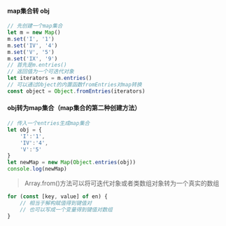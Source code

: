 #### map集合转 obj
```javascript
// 先创建一个map集合
let m = new Map()
m.set('I', '1')
m.set('IV', '4')
m.set('V', '5')
m.set('IX', '9')
// 首先是m.entries()
// 返回值为一个可迭代对象
let iterators = m.entries()
// 可以通过Object的内置函数fromEntries对map转换
const object = Object.fromEntries(iterators)
```
#### obj转为map集合（map集合的第二种创建方法）
```javascript
// 传入一个entries生成map集合
let obj = {
    'I':'1',
    'IV':'4',
    'V':'5'
}
let newMap = new Map(Object.entries(obj))
console.log(newMap)
```
> Array.from()方法可以将可迭代对象或者类数组对象转为一个真实的数组
```javascript
for (const [key, value] of en) {
    // 相当于解构赋值得到键值对
    // 也可以写成一个变量得到键值对数组
}
```